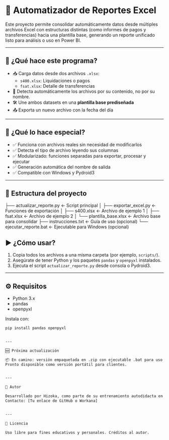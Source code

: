# 🧾 Automatizador de Reportes Excel

Este proyecto permite consolidar automáticamente datos desde múltiples archivos Excel con estructuras distintas (como informes de pagos y transferencias) hacia una plantilla base, generando un reporte unificado listo para análisis o uso en Power BI.

---

## 🚀 ¿Qué hace este programa?

- 📥 Carga datos desde dos archivos `.xlsx`:
  - `s400.xlsx`: Liquidaciones o pagos
  - `fsat.xlsx`: Detalle de transferencias
- 🔎 Detecta automáticamente los archivos por su contenido, no por su nombre.
- 🛠️ Une ambos datasets en una **plantilla base prediseñada**
- 📤 Exporta un nuevo archivo con la fecha del día

---

## 🧠 ¿Qué lo hace especial?

- ✅ Funciona con archivos reales sin necesidad de modificarlos
- ✅ Detecta el tipo de archivo leyendo sus columnas
- ✅ Modularizado: funciones separadas para exportar, procesar y ejecutar
- ✅ Generación automática del nombre de salida
- ✅ Compatible con Windows y Pydroid3

---

## 📁 Estructura del proyecto
├── actualizar_reporte.py        ← Script principal │   ├── exportar_excel.py            ← Funciones de exportación │   ├── s400.xlsx                    ← Archivo de ejemplo 1 │   ├── fsat.xlsx                    ← Archivo de ejemplo 2 │   └── plantilla_base.xlsx          ← Archivo base para consolidar ├── instrucciones.txt                ← Guía de uso (opcional) └── ejecutar_reporte.bat             ← Ejecutable para Windows (opcional)


## ▶️ ¿Cómo usar?

1. Copia todos los archivos a una misma carpeta (por ejemplo, `scripts/`).
2. Asegúrate de tener Python y los paquetes `pandas` y `openpyxl` instalados.
3. Ejecuta el script `actualizar_reporte.py` desde consola o Pydroid3.

---

## ⚙️ Requisitos

- Python 3.x
- pandas
- openpyxl

Instala con:

```bash
pip install pandas openpyxl


---

🆕 Próxima actualización

📦 En camino: versión empaquetada en .zip con ejecutable .bat para uso directo en Windows sin conocimientos técnicos.
Pronto disponible como versión portátil para clientes.


---

👤 Autor

Desarrollado por Hizoka, como parte de su entrenamiento autodidacta en automatización de tareas con Python y Excel.
Contacto: [Tu enlace de GitHub o Workana]


---

📝 Licencia

Uso libre para fines educativos y personales. Créditos al autor.
